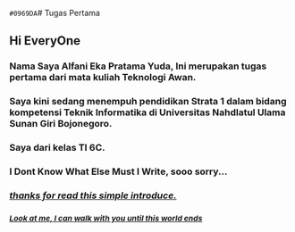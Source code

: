 
`#0969DA`# Tugas Pertama
## Hi EveryOne

### Nama Saya Alfani Eka Pratama Yuda, Ini merupakan tugas pertama dari mata kuliah Teknologi Awan.
### Saya kini sedang menempuh pendidikan Strata 1 dalam bidang kompetensi Teknik Informatika di Universitas Nahdlatul Ulama Sunan Giri Bojonegoro.
### Saya dari kelas TI 6C.

### I Dont Know What Else Must I Write, sooo sorry...
### <ins>_thanks for read this simple introduce._</ins>
###
###
###
### <sup><ins>_Look at me, I can walk with you until this world ends_</ins></sup>
